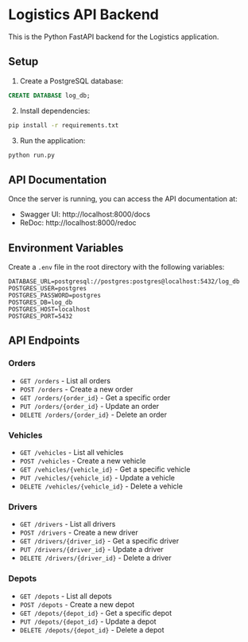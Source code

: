 # Logistics API Backend

This is the Python FastAPI backend for the Logistics application.

## Setup

1. Create a PostgreSQL database:
```sql
CREATE DATABASE log_db;
```

2. Install dependencies:
```bash
pip install -r requirements.txt
```

3. Run the application:
```bash
python run.py
```

## API Documentation

Once the server is running, you can access the API documentation at:
- Swagger UI: http://localhost:8000/docs
- ReDoc: http://localhost:8000/redoc

## Environment Variables

Create a `.env` file in the root directory with the following variables:
```
DATABASE_URL=postgresql://postgres:postgres@localhost:5432/log_db
POSTGRES_USER=postgres
POSTGRES_PASSWORD=postgres
POSTGRES_DB=log_db
POSTGRES_HOST=localhost
POSTGRES_PORT=5432
```

## API Endpoints

### Orders
- `GET /orders` - List all orders
- `POST /orders` - Create a new order
- `GET /orders/{order_id}` - Get a specific order
- `PUT /orders/{order_id}` - Update an order
- `DELETE /orders/{order_id}` - Delete an order

### Vehicles
- `GET /vehicles` - List all vehicles
- `POST /vehicles` - Create a new vehicle
- `GET /vehicles/{vehicle_id}` - Get a specific vehicle
- `PUT /vehicles/{vehicle_id}` - Update a vehicle
- `DELETE /vehicles/{vehicle_id}` - Delete a vehicle

### Drivers
- `GET /drivers` - List all drivers
- `POST /drivers` - Create a new driver
- `GET /drivers/{driver_id}` - Get a specific driver
- `PUT /drivers/{driver_id}` - Update a driver
- `DELETE /drivers/{driver_id}` - Delete a driver

### Depots
- `GET /depots` - List all depots
- `POST /depots` - Create a new depot
- `GET /depots/{depot_id}` - Get a specific depot
- `PUT /depots/{depot_id}` - Update a depot
- `DELETE /depots/{depot_id}` - Delete a depot 